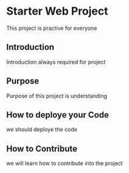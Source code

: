 # Starter Web Project
This project is practive for everyone
## Introduction 
Introduction always required for project
## Purpose
Purpose of this project is understanding
## How to deploye your Code
we should deploye the code
## How to Contribute
 we will learn how to contribute into the project